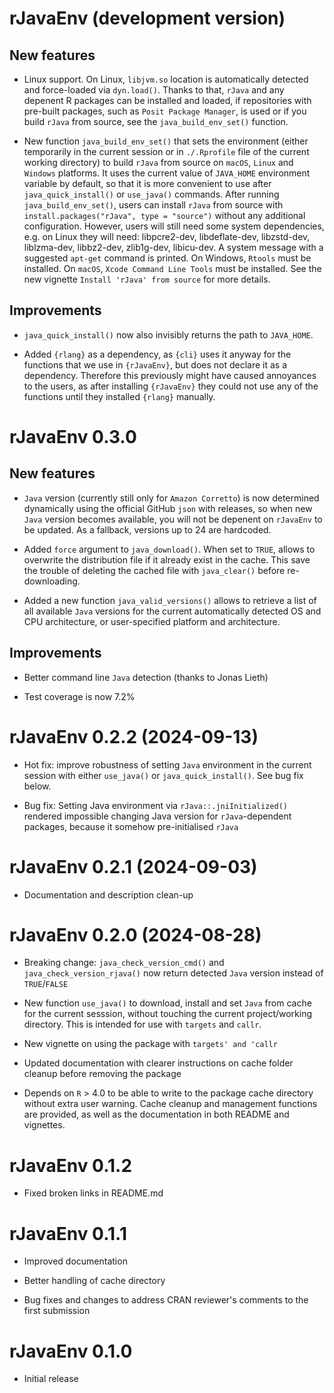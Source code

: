 # rJavaEnv (development version)

## New features

- Linux support. On Linux, `libjvm.so` location is automatically detected and force-loaded via `dyn.load()`. Thanks to that, `rJava` and any depenent R packages can be installed and loaded, if repositories with pre-built packages, such as `Posit Package Manager`, is used or if you build `rJava` from source, see the `java_build_env_set()` function.

- New function `java_build_env_set()` that sets the environment (either temporarily in the current session or in `./.Rprofile` file of the current working directory) to build `rJava` from source on `macOS`, `Linux` and `Windows` platforms. It uses the current value of `JAVA_HOME` environment variable by default, so that it is more convenient to use after `java_quick_install()` or `use_java()` commands. After running `java_build_env_set()`, users can install `rJava` from source with `install.packages("rJava", type = "source")` without any additional configuration. However, users will still need some system dependencies, e.g. on Linux they will need: libpcre2-dev, libdeflate-dev, libzstd-dev, liblzma-dev, libbz2-dev, zlib1g-dev, libicu-dev. A system message with a suggested `apt-get` command is printed. On Windows, `Rtools` must be installed. On `macOS`, `Xcode Command Line Tools` must be installed. See the new vignette `Install 'rJava' from source` for more details.

## Improvements

- `java_quick_install()` now also invisibly returns the path to `JAVA_HOME`.

- Added `{rlang}` as a dependency, as `{cli}` uses it anyway for the functions that we use in `{rJavaEnv}`, but does not declare it as a dependency. Therefore this previously might have caused annoyances to the users, as after installing `{rJavaEnv}` they could not use any of the functions until they installed `{rlang}` manually.

# rJavaEnv 0.3.0

## New features

- `Java` version (currently still only for `Amazon Corretto`) is now determined dynamically using the official GitHub `json` with releases, so when new `Java` version becomes available, you will not be depenent on `rJavaEnv` to be updated. As a fallback, versions up to 24 are hardcoded.

- Added `force` argument to `java_download()`. When set to `TRUE`, allows to overwrite the distribution file if it already exist in the cache. This save the trouble of deleting the cached file with `java_clear()` before re-downloading.

- Added a new function `java_valid_versions()` allows to retrieve a list of all available `Java` versions for the current automatically detected OS and CPU architecture, or user-specified platform and architecture.

## Improvements

- Better command line `Java` detection (thanks to Jonas Lieth)

- Test coverage is now 7.2%

# rJavaEnv 0.2.2 (2024-09-13)

* Hot fix: improve robustness of setting `Java` environment in the current session with either `use_java()` or `java_quick_install()`. See bug fix below.

* Bug fix: Setting Java environment via `rJava::.jniInitialized()` rendered impossible changing Java version for `rJava`-dependent packages, because it somehow pre-initialised `rJava`

# rJavaEnv 0.2.1 (2024-09-03)

* Documentation and description clean-up

# rJavaEnv 0.2.0 (2024-08-28)

* Breaking change: `java_check_version_cmd()` and `java_check_version_rjava()` now return detected `Java` version instead of `TRUE`/`FALSE`

* New function `use_java()` to download, install and set `Java` from cache for the current sesssion, without touching the current project/working directory. This is intended for use with `targets` and `callr`.

* New vignette on using the package with `targets' and 'callr`

* Updated documentation with clearer instructions on cache folder cleanup before removing the package

* Depends on `R` > 4.0 to be able to write to the package cache directory without extra user warning. Cache cleanup and management functions are provided, as well as the documentation in both README and vignettes.

# rJavaEnv 0.1.2

* Fixed broken links in README.md

# rJavaEnv 0.1.1

* Improved documentation

* Better handling of cache directory

* Bug fixes and changes to address CRAN reviewer's comments to the first submission

# rJavaEnv 0.1.0

* Initial release
